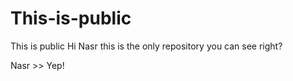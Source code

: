 # This-is-public
This is public
Hi Nasr this is the only repository you can see right?

Nasr >> Yep!
